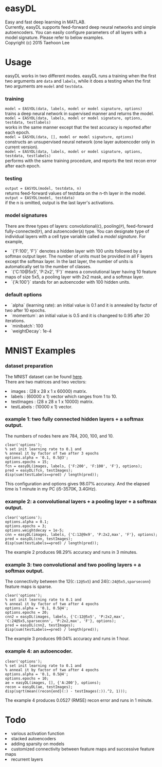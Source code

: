 # easyDL
Easy and fast deep learning in MATLAB.<br />
Currently, easyDL supports feed-forward deep neural networks and simple autoencoders.
You can easily configure parameters of all layers with a model signature.
Please refer to below examples.<br />
Copyright (c) 2015 Taehoon Lee

# Usage
easyDL works in two different modes.
easyDL runs a training when the first two arguments are `data` and `labels`,
while it does a testing when the first two arguments are `model` and `testdata`.

### training
`model = EASYDL(data, labels, model or model signature, options)`<br />
trains a deep neural network in supervised manner and returns the model.<br />
`model = EASYDL(data, labels, model or model signature, options, testdata, testlabels)`<br />
works in the same manner except that the test accuracy is reported after each epoch.<br />
`model = EASYDL(data, [], model or model signature, options)`<br />
constructs an unsupervised neural network (one layer autoencoder only in current version).<br />
`model = EASYDL(data, labels, model or model signature, options, testdata, testlabels)`<br />
performs with the same training procedure, and reports the test recon error after each epoch.

### testing
`output = EASYDL(model, testdata, n)`<br />
returns feed-forward values of testdata on the n-th layer in the model.<br />
`output = EASYDL(model, testdata)`<br />
if the n is omitted, output is the last layer's activations.

### model signatures
There are three types of layers: convolutional(`C`), pooling(`P`), feed-forward fully-connected(`F`), and autoencoder(`A`) type.
You can designate type of individual layers with a cell type variable called a *model signature*.
For example,
<li> `{'F:100', 'F'}` denotes a hidden layer with 100 units followed by a softmax output layer.
The number of units must be provided in all F layers except the softmax layer.
In the last layer, the number of units is automatically set to the number of classes. </li>
<li> `{'C:10@5x5', 'P:2x2', 'F'}` means a convolutional layer having 10 feature maps of size 5x5,
a pooling layer with 2x2 mask, and a softmax layer. </li>
<li> `{'A:100'}` stands for an autoencoder with 100 hidden units. </li>

### default options
<li> `alpha` (learning rate): an initial value is 0.1 and it is annealed by factor of two after 10 epochs. </li>
<li> `momentum`: an initial value is 0.5 and it is changeed to 0.95 after 20 iterations. </li>
<li> `minibatch`: 100 </li>
<li> `weightDecay`: 1e-4 </li>

# MNIST Examples

### dataset preparation
The MNIST dataset can be found [here](http://yann.lecun.com/exdb/mnist/).<br />
There are two matrices and two vectors:
<li> images : (28 x 28 x 1 x 60000) matrix. </li>
<li> labels : (60000 x 1) vector which ranges from 1 to 10. </li>
<li> testImages : (28 x 28 x 1 x 10000) matrix. </li>
<li> testLabels : (10000 x 1) vector. </li>

### example 1: two fully connected hidden layers + a softmax output.
The numbers of nodes here are 784, 200, 100, and 10.
```
clear('options');
% set init learning rate to 0.1 and
% anneal it by factor of two after 3 epochs
options.alpha = '0.1, 0.5@3';
options.epochs = 15;
fcn = easyDL(images, labels, {'F:200', 'F:100', 'F'}, options);
pred = easyDL(fcn, testImages);
disp(sum(testLabels==pred) / length(pred));
```
This configuration and options gives 98.07% accuracy.
And the elapsed time is 1 minute in my PC (i5-3570K, 3.4GHz).<br />

### example 2: a convolutional layers + a pooling layer + a softmax output.
```
clear('options');
options.alpha = 0.1;
options.epochs = 3;
options.weightdecay = 1e-5;
cnn = easyDL(images, labels, {'C:12@9x9', 'P:2x2,max', 'F'}, options);
pred = easyDL(cnn, testImages);
disp(sum(testLabels==pred) / length(pred));
```
The example 2 produces 98.29% accuracy and runs in 3 minutes.

### example 3: two convolutional and two pooling layers + a softmax output.
The connectivity between the 12(`C:12@5x5`) and 24(`C:24@5x5,sparseconn`) feature maps is sparse.
```
clear('options');
% set init learning rate to 0.1 and
% anneal it by factor of two after 4 epochs
options.alpha = '0.1, 0.5@4';
options.epochs = 20;
cnn2 = easyDL(images, labels, {'C:12@5x5', 'P:2x2,max', 'C:24@5x5,sparseconn', 'P:2x2,max', 'F'}, options);
pred = easyDL(cnn2, testImages);
disp(sum(testLabels==pred) / length(pred));
```
The example 3 produces 99.04% accuracy and runs in 1 hour.

### example 4: an autoencoder.
```
clear('options');
% set init learning rate to 0.1 and
% anneal it by factor of two after 4 epochs
options.alpha = '0.1, 0.5@4';
options.epochs = 10;
ae = easyDL(images, [], {'A:200'}, options);
recon = easyDL(ae, testImages);
disp(sqrt(mean((recon{end}(:) - testImages(:)).^2, 1)));
```
The example 4 produces 0.0527 (RMSE) recon error and runs in 1 minute.

# Todo
<li> various activation function </li>
<li> stacked autoencoders </li>
<li> adding sparsity on models </li>
<li> customized connectivity between feature maps and successive feature maps </li>
<li> recurrent layers </li>